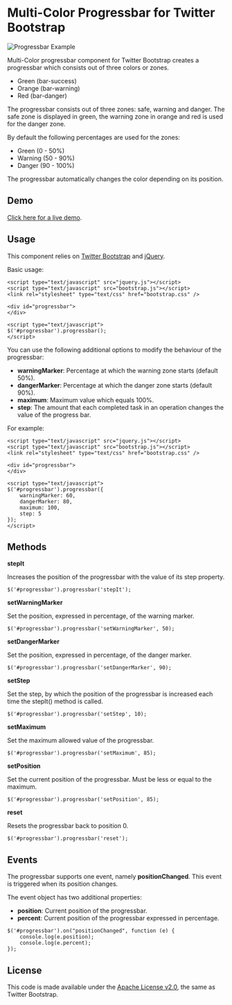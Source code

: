 # Multi-Color Progressbar for Twitter Bootstrap

![Progressbar Example](https://dl.dropbox.com/u/40603470/bootstrap-progressbar/bar.png)

Multi-Color progressbar component for Twitter Bootstrap creates a progressbar which consists out of three colors or zones.

* Green (bar-success)
* Orange (bar-warning)
* Red (bar-danger)

The progressbar consists out of three zones: safe, warning and danger. The safe zone is displayed in green, the warning 
zone in orange and red is used for the danger zone.

By default the following percentages are used for the zones:

* Green (0 - 50%)
* Warning (50 - 90%)
* Danger (90 - 100%)

The progressbar automatically changes the color depending on its position.

## Demo

[Click here for a live demo](http://geersch.github.com/bootstrap-progressbar/demo.html).

## Usage

This component relies on [Twitter Bootstrap](http://twitter.github.com/bootstrap/) and [jQuery](http://jquery.com/).

Basic usage:

```
<script type="text/javascript" src="jquery.js"></script>
<script type="text/javascript" src="bootstrap.js"></script>
<link rel="stylesheet" type="text/css" href="bootstrap.css" />

<div id="progressbar">
</div>

<script type="text/javascript">
$('#progressbar').progressbar();
</script>
```

You can use the following additional options to modify the behaviour of the progressbar:

* **warningMarker**: Percentage at which the warning zone starts (default 50%).
* **dangerMarker**: Percentage at which the danger zone starts (default 90%).
* **maximum**: Maximum value which equals 100%.
* **step**: The amount that each completed task in an operation changes the value of the progress bar.

For example:

```
<script type="text/javascript" src="jquery.js"></script>
<script type="text/javascript" src="bootstrap.js"></script>
<link rel="stylesheet" type="text/css" href="bootstrap.css" />

<div id="progressbar">
</div>

<script type="text/javascript">
$('#progressbar').progressbar({
    warningMarker: 60,
    dangerMarker: 80,
    maximum: 100,
    step: 5
});
</script>
```

## Methods

**stepIt**

Increases the position of the progressbar with the value of its step property.

```
$('#progressbar').progressbar('stepIt');
```

**setWarningMarker**

Set the position, expressed in percentage, of the warning marker.

```
$('#progressbar').progressbar('setWarningMarker', 50);
```

**setDangerMarker**

Set the position, expressed in percentage, of the danger marker.

```
$('#progressbar').progressbar('setDangerMarker', 90);
```

**setStep**

Set the step, by which the position of the progressbar is increased each time the stepIt() method is called.

```
$('#progressbar').progressbar('setStep', 10);
```

**setMaximum**

Set the maximum allowed value of the progressbar.

```
$('#progressbar').progressbar('setMaximum', 85);
```

**setPosition**

Set the current position of the progressbar. Must be less or equal to the maximum.

```
$('#progressbar').progressbar('setPosition', 85);
```

**reset**

Resets the progressbar back to position 0.

```
$('#progressbar').progressbar('reset');
```

## Events

The progressbar supports one event, namely **positionChanged**. This event is triggered when its position changes.

The event object has two additional properties:

* **position**: Current position of the progressbar.
* **percent**: Current position of the progressbar expressed in percentage.

```
$('#progressbar').on("positionChanged", function (e) {
    console.log(e.position);
    console.log(e.percent);
});
```

## License

This code is made available under the [Apache License v2.0](http://www.apache.org/licenses/LICENSE-2.0), 
the same as Twitter Bootstrap.
